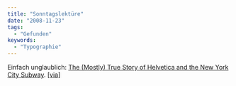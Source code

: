 ```yaml
---
title: "Sonntagslektüre"
date: "2008-11-23"
tags:
  - "Gefunden"
keywords:
  - "Typographie"
---
```


Einfach unglaublich: [The (Mostly) True Story of Helvetica and the New York City Subway](http://www.aiga.org/content.cfm/the-mostly-true-story-of-helvetica-and-the-new-york-city-subway). \[[via](http://daringfireball.net/linked/2008/11/21/helvetica-nyc-subway)\]

